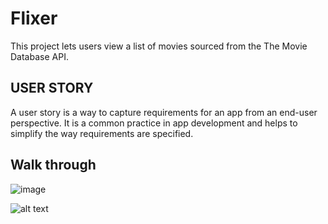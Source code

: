 # Flixer
This project lets users view a list of movies sourced from the The Movie Database API.
## USER STORY
A user story is a way to capture requirements for an app from an end-user perspective. It is a common practice in app development and helps to simplify the way requirements are specified.
## Walk through

![image](https://i.imgur.com/ETQSDaa.gif)

![alt text](https://i.imgur.com/ETQSDaa.gif)
